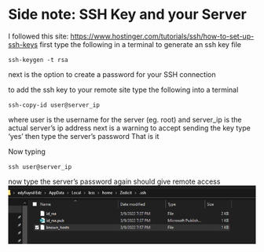 # Side note: SSH Key and your Server

I followed this site: https://www.hostinger.com/tutorials/ssh/how-to-set-up-ssh-keys 
first type the following in a terminal to generate an ssh key file
```
ssh-keygen -t rsa
```
next is the option to create a password for your SSH connection

to add the ssh key to your remote site type the following into a terminal
```
ssh-copy-id user@server_ip
```
where user is the username for the server (eg. root) and server_ip is the actual server’s ip address
next is a warning to accept sending the key type ‘yes’
then type the server’s password
That is it

Now typing 
```
ssh user@server_ip
```
now type the server’s password again
should give remote access
![image of the file location](../../res/media/overview/side%20note%20ssh%20key%20and%20your%20server%20image%201.png)